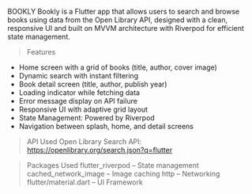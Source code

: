 BOOKLY
Bookly is a Flutter app that allows users to search and browse books using data from the Open Library API, designed with a clean, responsive UI and built on MVVM architecture with Riverpod for efficient state management.

> Features
- Home screen with a grid of books (title, author, cover image)
- Dynamic search with instant filtering
- Book detail screen (title, author, publish year)
- Loading indicator while fetching data
- Error message display on API failure
- Responsive UI with adaptive grid layout
- State Management: Powered by Riverpod
- Navigation between splash, home, and detail screens

> API Used
Open Library Search API:
https://openlibrary.org/search.json?q=flutter

> Packages Used
flutter_riverpod – State management
cached_network_image – Image caching
http – Networking
flutter/material.dart – UI Framework


